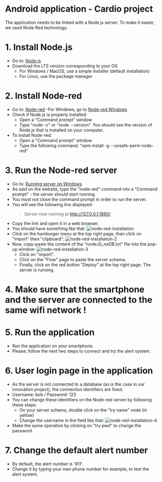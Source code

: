 # Android application - Cardio project
The application needs to be linked with a Node.js server. To make it easier, we used Node Red technology.

# 1. Install Node.js
- Go to: [Node.js](https://nodejs.org/en/)
- Download the LTS version corresponding to your OS
	- For Windows / MacOS, use a simple installer (default installation)
	- For Linux, use the package manager

# 2. Install Node-red
- Go to: [Node-red](https://nodered.org/docs/getting-started/installation)
	-For Windows, go to [Node-red Windows](https://nodered.org/docs/platforms/windows)
- Check if Node.js is properly installed:
	- Open a "Command prompt" window
	- Type "node -v" or "node --version". You should see the version of Node.js that is installed on your computer.
- To install Node-red:
	- Open a "Command prompt" window
	- Type the following command: "npm install -g --unsafe-perm node-red"

# 3. Run the Node-red server
- Go to: [Running server on Windows](https://nodered.org/docs/platforms/windows#running-on-windows)
- As said on the website, type the "node-red" command into a "Command prompt" - the server should start running
- You must not close the command prompt in order to run the server.
- You will see the following line displayed:
	> Server now running at http://127.0.0.1:1880/
- Copy the link and open it in a web browser.
- You should have something like that: ![node-red-installation](https://user-images.githubusercontent.com/23191626/38163469-000d0746-34f5-11e8-9ba4-1d2911882727.JPG)
- Click on the hamburger menu at the top right page, then click on "import" then "clipboard": ![node-red-installation-2](https://user-images.githubusercontent.com/23191626/38163560-dc57bdfe-34f5-11e8-9073-39a8781cce72.JPG)
- Now, copy-paste the content of the "nodeJS_noDB.txt" file into the pop-up window: ![node-red-installation-3](https://user-images.githubusercontent.com/23191626/38163566-25faf03e-34f6-11e8-97be-8d2edacac7a5.JPG)
	- Click on "import".
	- Click on the "Flow" page to paste the server schema.
	- Finally, click on the red button "Deploy" at the top right page. The server is running.

# 4. Make sure that the smartphone and the server are connected to the same wifi network !

# 5. Run the application
- Run the application on your smartphone.
- Please, follow the next two steps to connect and try the alert system.

# 6. User login page in the application
- As the server is not connected to a database (as is the case in our innovation project), the connection identifiers are fixed.
- Username: bob / Password: 123
- You can change these identifiers on the Node-red server by following these steps:
	- On your server schema, double click on the "try name" node (in yellow)
	- Change the username in the field like that: ![node-red-installation-4](https://user-images.githubusercontent.com/23191626/38163994-88183e64-34fd-11e8-8ca7-959b5f5c1d5e.JPG)
- Make the same operation by clicking on "try pwd" to change the password.

# 7. Change the default alert number
- By default, the alert number is '911'.
- Change it by typing your own phone number for example, to test the alert system.


